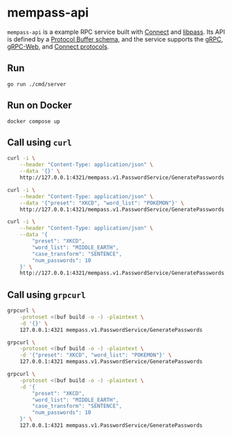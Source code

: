 # mempass-api

`mempass-api` is a example RPC service built with [Connect][connect] and [libpass][libpass]. Its API is defined by a [Protocol Buffer schema][schema], and the service
supports the [gRPC][grpc-protocol], [gRPC-Web][grpcweb-protocol], and [Connect protocols][connect-protocol].

## Run

```
go run ./cmd/server
```

## Run on Docker

```
docker compose up
```

## Call using `curl`

```bash
curl -i \
    --header "Content-Type: application/json" \
    --data '{}' \
    http://127.0.0.1:4321/mempass.v1.PasswordService/GeneratePasswords
```

```bash
curl -i \
    --header "Content-Type: application/json" \
    --data '{"preset": "XKCD", "word_list": "POKEMON"}' \
    http://127.0.0.1:4321/mempass.v1.PasswordService/GeneratePasswords
```

```bash
curl -i \
    --header "Content-Type: application/json" \
    --data '{
        "preset": "XKCD",
        "word_list": "MIDDLE_EARTH",
        "case_transform": "SENTENCE",
        "num_passwords": 10
    }' \
    http://127.0.0.1:4321/mempass.v1.PasswordService/GeneratePasswords
```

## Call using `grpcurl`

```bash
grpcurl \
    -protoset <(buf build -o -) -plaintext \
    -d '{}' \
    127.0.0.1:4321 mempass.v1.PasswordService/GeneratePasswords
```

```bash
grpcurl \
    -protoset <(buf build -o -) -plaintext \
    -d '{"preset": "XKCD", "word_list": "POKEMON"}' \
    127.0.0.1:4321 mempass.v1.PasswordService/GeneratePasswords
```

```bash
grpcurl \
    -protoset <(buf build -o -) -plaintext \
    -d '{
        "preset": "XKCD",
        "word_list": "MIDDLE_EARTH",
        "case_transform": "SENTENCE", 
        "num_passwords": 10
    }' \
    127.0.0.1:4321 mempass.v1.PasswordService/GeneratePasswords
```

[connect]: https://github.com/connectrpc/connect-go
[connect-protocol]: https://connectrpc.com/docs/protocol
[grpc-protocol]: https://github.com/grpc/grpc/blob/master/doc/PROTOCOL-HTTP2.md
[grpcweb-protocol]: https://github.com/grpc/grpc/blob/master/doc/PROTOCOL-WEB.md
[libpass]: https://github.com/eljamo/libpass
[schema]: https://github.com/eljamo/mempass-api/blob/main/proto/mempass/v1/mempass.proto